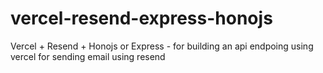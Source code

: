 # vercel-resend-express-honojs

Vercel + Resend + Honojs or Express - for building an api endpoing using vercel for sending email using resend 
